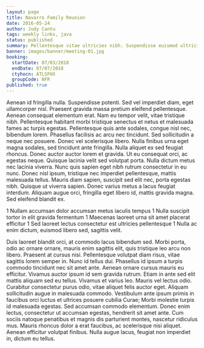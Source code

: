 ```yaml
---
layout: page
title: Navarro Family Reunion
date: 2016-05-24
author: Judy Cantu
tags: weekly links, java
status: published
summary: Pellentesque vitae ultricies nibh. Suspendisse euismod ultricies interdum.
banner: images/banner/meeting-01.jpg
booking:
  startDate: 07/03/2018
  endDate: 07/07/2018
  ctyhocn: ATLSFHX
  groupCode: NFR
published: true
---
```

Aenean id fringilla nulla. Suspendisse potenti. Sed vel imperdiet diam, eget ullamcorper nisl. Praesent gravida massa pretium eleifend pellentesque. Aenean consequat elementum erat. Nam eu tempor velit, vitae tristique nibh. Pellentesque habitant morbi tristique senectus et netus et malesuada fames ac turpis egestas. Pellentesque quis ante sodales, congue nisl nec, bibendum lorem.
Phasellus facilisis ac arcu nec tincidunt. Sed sollicitudin a neque nec posuere. Donec vel scelerisque libero. Nulla finibus urna eget magna sodales, sed tincidunt ante fringilla. Nulla aliquet ex sed feugiat rhoncus. Donec auctor auctor lorem et gravida. Ut eu consequat orci, ac egestas neque. Quisque lacinia velit sed volutpat porta. Nulla dictum metus nec lacinia viverra. Nunc quis sapien eget nibh rutrum consectetur in eu nunc. Donec nisl ipsum, tristique nec imperdiet pellentesque, mattis malesuada tellus. Mauris diam sapien, suscipit sed elit nec, porta egestas nibh. Quisque ut viverra sapien. Donec varius metus a lacus feugiat interdum. Aliquam augue orci, fringilla eget libero id, mattis gravida magna. Sed eleifend blandit ex.

1 Nullam accumsan dolor accumsan metus iaculis tempus
1 Nulla suscipit tortor in elit gravida fermentum
1 Maecenas laoreet urna sit amet placerat efficitur
1 Sed laoreet lectus consectetur est ultricies pellentesque
1 Nulla ac enim dictum, euismod libero sed, sagittis velit.

Duis laoreet blandit orci, at commodo lacus bibendum sed. Morbi porta, odio ac ornare ornare, mauris enim sagittis elit, quis tristique leo arcu non libero. Praesent at cursus nisi. Pellentesque volutpat diam risus, vitae sagittis lorem semper in. Nunc id tellus dui. Phasellus id ipsum a turpis commodo tincidunt nec sit amet ante. Aenean ornare cursus mauris eu efficitur. Vivamus auctor ipsum id sem gravida rutrum. Etiam in ante sed elit mattis aliquam sed eu tellus. Vivamus et varius leo. Mauris vel lectus odio. Curabitur consectetur purus odio, vitae aliquet felis auctor eget. Aliquam sollicitudin augue in malesuada commodo. Vestibulum ante ipsum primis in faucibus orci luctus et ultrices posuere cubilia Curae;
Morbi molestie turpis id malesuada egestas. Sed accumsan commodo elementum. Donec enim lectus, consectetur ut accumsan egestas, hendrerit sit amet ante. Cum sociis natoque penatibus et magnis dis parturient montes, nascetur ridiculus mus. Mauris rhoncus dolor a erat faucibus, ac scelerisque nisi aliquet. Aenean efficitur volutpat finibus. Nulla augue lacus, feugiat non imperdiet in, dictum eu tellus.
